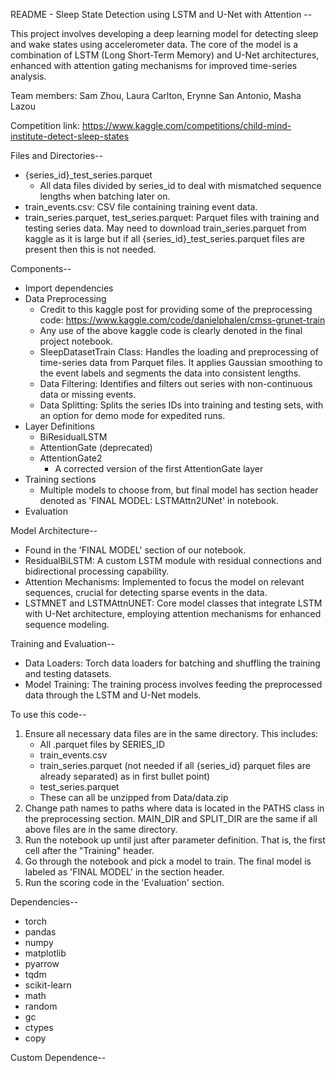 README - Sleep State Detection using LSTM and U-Net with Attention --

This project involves developing a deep learning model for detecting sleep and wake states using accelerometer data. The core of the model is a combination of LSTM (Long Short-Term Memory) and U-Net architectures, enhanced with attention gating 
mechanisms for improved time-series analysis.

Team members: Sam Zhou, Laura Carlton, Erynne San Antonio, Masha Lazou

Competition link: https://www.kaggle.com/competitions/child-mind-institute-detect-sleep-states


Files and Directories--
- {series_id}_test_series.parquet
    - All data files divided by series_id to deal with mismatched sequence lengths when batching later on.
- train_events.csv: CSV file containing training event data.
- train_series.parquet, test_series.parquet: Parquet files with training and testing series data. May need to download train_series.parquet from kaggle as it is large but if all {series_id}_test_series.parquet files are present then this is not needed.



Components--
- Import dependencies
- Data Preprocessing
    - Credit to this kaggle post for providing some of the preprocessing code: https://www.kaggle.com/code/danielphalen/cmss-grunet-train
    - Any use of the above kaggle code is clearly denoted in the final project notebook.
    - SleepDatasetTrain Class: Handles the loading and preprocessing of time-series data from Parquet files. It applies Gaussian smoothing to the event labels and segments the data into consistent lengths.
    - Data Filtering: Identifies and filters out series with non-continuous data or missing events.
    - Data Splitting: Splits the series IDs into training and testing sets, with an option for demo mode for expedited runs.
- Layer Definitions
    - BiResidualLSTM
    - AttentionGate (deprecated)
    - AttentionGate2
        - A corrected version of the first AttentionGate layer
- Training sections
    - Multiple models to choose from, but final model has section header denoted as 'FINAL MODEL: LSTMAttn2UNet' in notebook.
- Evaluation

Model Architecture--
- Found in the 'FINAL MODEL' section of our notebook.
- ResidualBiLSTM: A custom LSTM module with residual connections and bidirectional processing capability.
- Attention Mechanisms: Implemented to focus the model on relevant sequences, crucial for detecting sparse events in the data.
- LSTMNET and LSTMAttnUNET: Core model classes that integrate LSTM with U-Net architecture, employing attention mechanisms for enhanced sequence modeling.


Training and Evaluation--
- Data Loaders: Torch data loaders for batching and shuffling the training and testing datasets.
- Model Training: The training process involves feeding the preprocessed data through the LSTM and U-Net models.


To use this code--
1) Ensure all necessary data files are in the same directory. This includes:
    - All .parquet files by SERIES_ID
    - train_events.csv
    - train_series.parquet (not needed if all {series_id} parquet files are already separated) as in first bullet point)
    - test_series.parquet
    - These can all be unzipped from Data/data.zip
2) Change path names to paths where data is located in the PATHS class in the preprocessing section. MAIN_DIR and SPLIT_DIR are the same if all above files are in the same directory.
3) Run the notebook up until just after parameter definition. That is, the first cell after the "Training" header.
4) Go through the notebook and pick a model to train. The final model is labeled as 'FINAL MODEL' in the section header.
5) Run the scoring code in the 'Evaluation' section.


Dependencies--
- torch
- pandas
- numpy
- matplotlib
- pyarrow
- tqdm
- scikit-learn
- math
- random
- gc
- ctypes
- copy


Custom Dependence--
